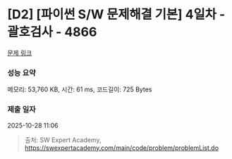 # [D2] [파이썬 S/W 문제해결 기본] 4일차 - 괄호검사 - 4866 

[문제 링크](https://swexpertacademy.com/main/code/problem/problemDetail.do?contestProbId=AWTQVdd6QToDFAVT) 

### 성능 요약

메모리: 53,760 KB, 시간: 61 ms, 코드길이: 725 Bytes

### 제출 일자

2025-10-28 11:06



> 출처: SW Expert Academy, https://swexpertacademy.com/main/code/problem/problemList.do